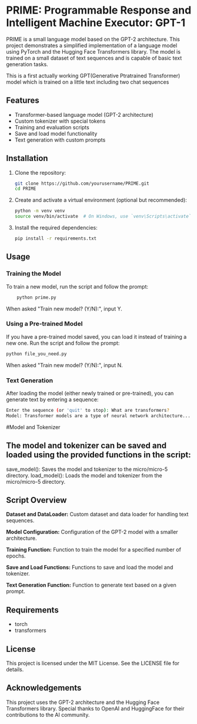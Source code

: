 # PRIME: Programmable Response and Intelligent Machine Executor: GPT-1

PRIME is a small language model based on the GPT-2 architecture. This project demonstrates a simplified implementation of a language model using PyTorch and the Hugging Face Transformers library. The model is trained on a small dataset of text sequences and is capable of basic text generation tasks.

This is a first actually working GPT(Generative Ptratrained Transformer) model which is trained on a little text including two chat sequences

## Features

- Transformer-based language model (GPT-2 architecture)
- Custom tokenizer with special tokens
- Training and evaluation scripts
- Save and load model functionality
- Text generation with custom prompts

## Installation

1. Clone the repository:
    ```bash
    git clone https://github.com/yourusername/PRIME.git
    cd PRIME
    ```

2. Create and activate a virtual environment (optional but recommended):
    ```bash
    python -m venv venv
    source venv/bin/activate  # On Windows, use `venv\Scripts\activate`
    ```

3. Install the required dependencies:
    ```bash
    pip install -r requirements.txt
    ```

## Usage

### Training the Model

To train a new model, run the script and follow the prompt:
```bash
    python prime.py
```
When asked "Train new model? (Y/N):", input Y.

### Using a Pre-trained Model

If you have a pre-trained model saved, you can load it instead of training a new one. Run the script and follow the prompt:

```bash
python file_you_need.py
```
When asked "Train new model? (Y/N):", input N.

### Text Generation
After loading the model (either newly trained or pre-trained), you can generate text by entering a sequence:

```bash
Enter the sequence (or 'quit' to stop): What are transformers?
Model: Transformer models are a type of neural network architecture...
```

#Model and Tokenizer

## The model and tokenizer can be saved and loaded using the provided functions in the script:

save_model(): Saves the model and tokenizer to the micro/micro-5 directory.
load_model(): Loads the model and tokenizer from the micro/micro-5 directory.

## Script Overview

**Dataset and DataLoader:** Custom dataset and data loader for handling text sequences.

**Model Configuration:** Configuration of the GPT-2 model with a smaller architecture.

**Training Function:** Function to train the model for a specified number of epochs.

**Save and Load Functions:** Functions to save and load the model and tokenizer.

**Text Generation Function:** Function to generate text based on a given prompt.

## Requirements

- torch
- transformers


## License

This project is licensed under the MIT License. See the LICENSE file for details.

## Acknowledgements

This project uses the GPT-2 architecture and the Hugging Face Transformers library. Special thanks to OpenAI and HuggingFace for their contributions to the AI community.
